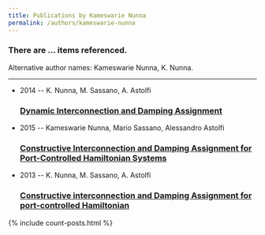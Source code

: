 ```yaml
---
title: Publications by Kameswarie Nunna
permalink: /authors/kameswarie-nunna
---
```


<h3 id="number-posts">There are ... items referenced.</h3>
<p id='info-authors'>Alternative author names: Kameswarie Nunna, K. Nunna.</p>
<hr />
<ul class="post-list">
<li><span class='post-meta'>2014 -- K. Nunna, M. Sassano, A. Astolfi</span><h3><a class='post-link' href="{{ site.baseurl }}/dynamic-interconnection-and-damping-assignment">Dynamic Interconnection and Damping Assignment</a></h3></li>
<li><span class='post-meta'>2015 -- Kameswarie Nunna, Mario Sassano, Alessandro Astolfi</span><h3><a class='post-link' href="{{ site.baseurl }}/constructive-interconnection-and-damping-assignment-for-port-controlled-hamiltonian-systems">Constructive Interconnection and Damping Assignment for Port-Controlled Hamiltonian Systems</a></h3></li>
<li><span class='post-meta'>2013 -- K. Nunna, M. Sassano, A. Astolfi</span><h3><a class='post-link' href="{{ site.baseurl }}/constructive-interconnection-and-damping-assignment-for-port-controlled-hamiltonian">Constructive interconnection and Damping Assignment for port-controlled Hamiltonian</a></h3></li>

</ul>
{% include count-posts.html %}
